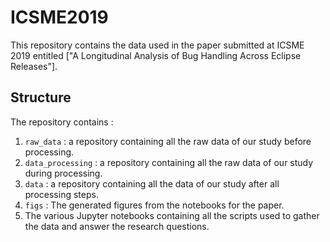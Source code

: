 # ICSME2019

This repository contains the data used in the paper submitted at ICSME 2019 entitled ["A Longitudinal Analysis of Bug Handling Across Eclipse Releases"].


## Structure

The repository contains :

1. `raw_data` : a repository containing all the raw data of our study before processing.
2. `data_processing` : a repository containing all the raw data of our study during processing.
3. `data` : a repository containing all the data of our study after all processing steps.
4. `figs` : The generated figures from the notebooks for the paper.
5. The various Jupyter notebooks containing all the scripts used to gather the data and answer the research questions.
